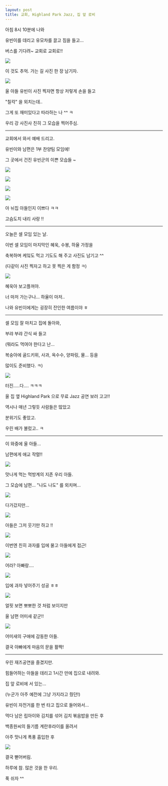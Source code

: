 ```yaml
---
layout: post
title: 교회, Highland Park Jazz, 집 앞 로비
---
```




아침 8시 10분에 나와 

유빈이를 데리고 유모차를 끌고 짐을 들고...

버스를 기다려~ 교회로 교회로!!

![](https://dl.dropboxusercontent.com/u/9792864/150802%20%EA%B5%90%ED%9A%8C%2C%20Highland%20Park%20Jazz%2C%20%EC%A7%91%20%EC%95%9E%20%EB%A1%9C%EB%B9%84/sLxkZFeRk7sYw3cik9F7dRACRb7sm6Qo8sLDtUiawuoLAYspN.jpg)


이 것도 추억. 가는 길 사진 한 장 남기자.

![](https://dl.dropboxusercontent.com/u/9792864/150802%20%EA%B5%90%ED%9A%8C%2C%20Highland%20Park%20Jazz%2C%20%EC%A7%91%20%EC%95%9E%20%EB%A1%9C%EB%B9%84/E_n-kF4aZWmXooe_OW-FYPY2xDtwLK6PDm-srjQ7xOYLAYspN.jpg)


울 아들 유빈이 사진 찍자면 항상 저렇게 손을 들고

"칠칵" 을 외치는데..

그게 또 재미있다고 따라하는 나 ^^ ㅋ

우리 강 사진사 친히 그 모습을 찍어주심. 

---

교회에서 와서 예배 드리고.

유빈이와 남편은 1부 찬양팀 모임에!

그 곳에서 건진 유빈군의 이쁜 모습들 ~

![](https://dl.dropboxusercontent.com/u/9792864/150802%20%EA%B5%90%ED%9A%8C%2C%20Highland%20Park%20Jazz%2C%20%EC%A7%91%20%EC%95%9E%20%EB%A1%9C%EB%B9%84/1438547230777.jpeg)


![](https://dl.dropboxusercontent.com/u/9792864/150802%20%EA%B5%90%ED%9A%8C%2C%20Highland%20Park%20Jazz%2C%20%EC%A7%91%20%EC%95%9E%20%EB%A1%9C%EB%B9%84/1438547232772.jpeg)


![](https://dl.dropboxusercontent.com/u/9792864/150802%20%EA%B5%90%ED%9A%8C%2C%20Highland%20Park%20Jazz%2C%20%EC%A7%91%20%EC%95%9E%20%EB%A1%9C%EB%B9%84/1438547234704.jpeg)


![](https://dl.dropboxusercontent.com/u/9792864/150802%20%EA%B5%90%ED%9A%8C%2C%20Highland%20Park%20Jazz%2C%20%EC%A7%91%20%EC%95%9E%20%EB%A1%9C%EB%B9%84/1438547236778.jpeg)


아 뉘집 아들인지 이쁘다 ㅋㅋ

고슴도치 내리 사랑 !!

---

오늘은 셀 모임 있는 날.

이번 셀 모임이 마지막인 혜욱, 수봉, 하율 가정을 

축복하며 케잌도 먹고 기도도 해 주고 사진도 남기고 ^^

(다같이 사진 찍자고 하고 못 찍은 게 함정 ㅋ)

![](https://dl.dropboxusercontent.com/u/9792864/150802%20%EA%B5%90%ED%9A%8C%2C%20Highland%20Park%20Jazz%2C%20%EC%A7%91%20%EC%95%9E%20%EB%A1%9C%EB%B9%84/5Z-V-YQgrDE62sFhJ1NpUI-okUuZEwZRUPvGPRuM3ysLAYspN.jpg)


혜욱아 보고플꺼야. 

너 마저 가는구나... 하율이 마저..

나와 유빈이에게는 굉장히 잔인한 여름이야 ㅎ

---

셀 모임 잘 마치고 집에 돌아와, 

부랴 부랴 간식 싸 들고 

(뭐라도 먹여야 한다고 난...

복숭아에 골드키위, 사과, 옥수수, 양파링, 물... 등을 

많이도 준비했다. ㅋ)

![](https://dl.dropboxusercontent.com/u/9792864/11.png)


터진.....다.... ㅋㅋㅋ

울 집 옆 Highland Park 으로 무료 Jazz 공연 보러 고고!!

역시나 매년 그렇듯 사람들은 많았고 

분위기도 좋았고.

우린 배가 불렀고.. ㅋ

---

이 와중에 울 아들...

남편에게 애교 작렬!!

![](https://dl.dropboxusercontent.com/u/9792864/150802%20%EA%B5%90%ED%9A%8C%2C%20Highland%20Park%20Jazz%2C%20%EC%A7%91%20%EC%95%9E%20%EB%A1%9C%EB%B9%84/gscSySlGIza_ftv9yfPxF9ed9WM7aUkFZnVBgwL3EKoLAYspN.jpg)


맛나게 먹는 먹방계의 지존 우리 아들.

그 모습에 남편... "나도 나도" 를 외치며...

![](https://dl.dropboxusercontent.com/u/9792864/150802%20%EA%B5%90%ED%9A%8C%2C%20Highland%20Park%20Jazz%2C%20%EC%A7%91%20%EC%95%9E%20%EB%A1%9C%EB%B9%84/epOtYaT19x9O2P2rpUAQu6hPuw8d_ElNkbxlo7GO5j0LAYspN.jpg)


다가갔지만...

![](https://dl.dropboxusercontent.com/u/9792864/150802%20%EA%B5%90%ED%9A%8C%2C%20Highland%20Park%20Jazz%2C%20%EC%A7%91%20%EC%95%9E%20%EB%A1%9C%EB%B9%84/NXEovxtgPXtPQ7vmtXHVUaqFvAwIP1_OHrrj32rNqfwLAYspN.jpg)


아들은 그저 웃기만 하고 !!

![](https://dl.dropboxusercontent.com/u/9792864/150802%20%EA%B5%90%ED%9A%8C%2C%20Highland%20Park%20Jazz%2C%20%EC%A7%91%20%EC%95%9E%20%EB%A1%9C%EB%B9%84/euwuwaLDq0lpme5W_5bWDSQ25JWGurszxong5qZEeS0LAYspN.jpg)


이번엔 친히 과자를 입에 물고 아들에게 접근!

![](https://dl.dropboxusercontent.com/u/9792864/150802%20%EA%B5%90%ED%9A%8C%2C%20Highland%20Park%20Jazz%2C%20%EC%A7%91%20%EC%95%9E%20%EB%A1%9C%EB%B9%84/GyiHbtxWseIIxVjE6Tgaq1JEoLMZozVMc6UvgVj5OVILAYspN.jpg)


어라? 아빠랑....

![](https://dl.dropboxusercontent.com/u/9792864/150802%20%EA%B5%90%ED%9A%8C%2C%20Highland%20Park%20Jazz%2C%20%EC%A7%91%20%EC%95%9E%20%EB%A1%9C%EB%B9%84/QqeDNRMBL22fuO_WbtVIq4Kj4K47I3CfRldXpKnorYULAYspN.jpg)


입에 과자 넣어주기 성공 ㅎㅎ

![](https://dl.dropboxusercontent.com/u/9792864/150802%20%EA%B5%90%ED%9A%8C%2C%20Highland%20Park%20Jazz%2C%20%EC%A7%91%20%EC%95%9E%20%EB%A1%9C%EB%B9%84/8CkMuj_xrHiUmOTqDY7HoTmcC5uLfyp2XHEQcorIxO4LAYspN.jpg)


얼핏 보면 뽀뽀한 것 처럼 보이지만

울 남편 어미새 같군!!

![](https://dl.dropboxusercontent.com/u/9792864/150802%20%EA%B5%90%ED%9A%8C%2C%20Highland%20Park%20Jazz%2C%20%EC%A7%91%20%EC%95%9E%20%EB%A1%9C%EB%B9%84/uM5d8MGEVtYvzixdK0N-TnMWsFr48TIL6axwVd8qdZYLAYspN.jpg)


어미새의 구애에 감동한 아들.

결국 아빠에게 마음의 문을 활짝! 

---

우린 재즈공연을 즐겼지만.

힘들어하는 아들을 데리고 1시간 만에 집으로 내려와.

집 앞 로비에 서 있는...

(누군가 아주 예전에 그냥 가지라고 줬던!)

유빈이 자전거를 한 번 타고 집으로 들어와서...

먹다 남은 립아이와 김치를 섞어 김치 볶음밥을 만든 후

백종원씨의 들기름 계란후라이를 올려서 

아주 맛나게 폭풍 흡입한 후 

![](https://dl.dropboxusercontent.com/u/9792864/19.png)


결국 뻗어버림. 

하루에 참. 많은 것을 한 우리.

푹 쉬자 ^^



